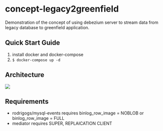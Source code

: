 # concept-legacy2greenfield
Demonstration of the concept of using debezium server to stream data from legacy database to greenfield application.

## Quick Start Guide

1. install docker and docker-compose
2. `$ docker-compose up -d`

## Architecture

![](./docs/arch.jpg)

## Requirements
- rodrigogs/mysql-events requires binlog_row_image  = NOBLOB or binlog_row_image  = FULL
- mediator requires SUPER, REPLAICATION CLIENT